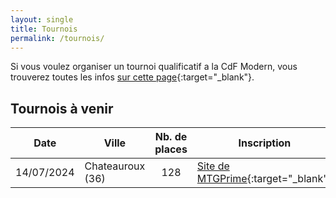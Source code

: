 ```yaml
---
layout: single
title: Tournois
permalink: /tournois/
---
```


Si vous voulez organiser un tournoi qualificatif a la CdF Modern, vous trouverez toutes les infos [sur cette page](/organiser-un-qualifier/){:target="_blank"}.

## Tournois à venir

| Date | Ville | Nb. de places | Inscription |
| - | - | :-: | - |
| 14/07/2024 | Chateauroux (36) | 128 | [Site de MTGPrime](https://mtgprime.fr/championnat-national-duel-commander-2024/){:target="_blank"} |
